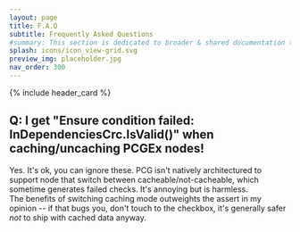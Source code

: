 ```yaml
---
layout: page
title: F.A.Q
subtitle: Frequently Asked Questions
#summary: This section is dedicated to broader & shared documentation topics. Node specifics can be found on the dedicated node page.
splash: icons/icon_view-grid.svg
preview_img: placeholder.jpg
nav_order: 300
---
```


{% include header_card %}

## Q: I get "Ensure condition failed: InDependenciesCrc.IsValid()" when caching/uncaching PCGEx nodes!
Yes. It's ok, you can ignore these. PCG isn't natively architectured to support node that switch between cacheable/not-cacheable, which sometime generates failed checks. It's annoying but is harmless.  
The benefits of switching caching mode outweights the assert in my opinion -- if that bugs you, don't touch to the checkbox, it's generally safer *not* to ship with cached data anyway.
